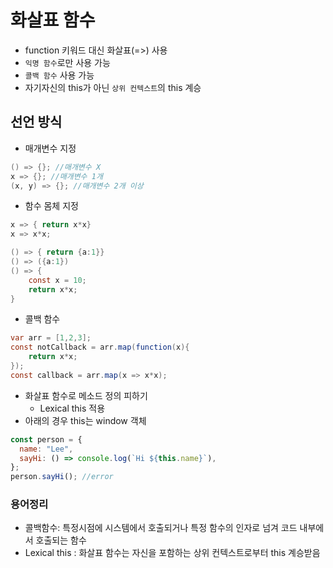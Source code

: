 # 화살표 함수

- function 키워드 대신 화살표(=>) 사용
- `익명 함수`로만 사용 가능
- `콜백 함수` 사용 가능
- 자기자신의 this가 아닌 `상위 컨텍스트`의 this 계승

## 선언 방식

- 매개변수 지정

```java
() => {}; //매개변수 X
x => {}; //매개변수 1개
(x, y) => {}; //매개변수 2개 이상
```

- 함수 몸체 지정

```java
x => { return x*x}
x => x*x;

() => { return {a:1}}
() => ({a:1})
() => {
    const x = 10;
    return x*x;
}
```

- 콜백 함수

```java
var arr = [1,2,3];
const notCallback = arr.map(function(x){
    return x*x;
});
const callback = arr.map(x => x*x);
```

- 화살표 함수로 메소드 정의 피하기
  - Lexical this 적용
- 아래의 경우 this는 window 객체

```javascript
const person = {
  name: "Lee",
  sayHi: () => console.log(`Hi ${this.name}`),
};
person.sayHi(); //error
```

### 용어정리

- 콜백함수: 특정시점에 시스템에서 호출되거나 특정 함수의 인자로 넘겨 코드 내부에서 호출되는 함수
- Lexical this : 화살표 함수는 자신을 포함하는 상위 컨텍스트로부터 this 계승받음
